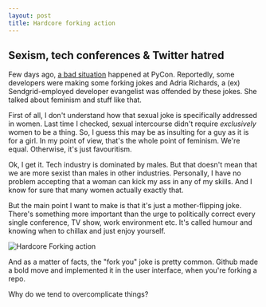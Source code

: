 ```yaml
---
layout: post
title: Hardcore forking action
---
```


## Sexism, tech conferences & Twitter hatred

Few days ago, [a bad situation](http://techcrunch.com/2013/03/21/a-dongle-joke-that-spiraled-way-out-of-control/) happened at PyCon. Reportedly, some developers were making some forking jokes and Adria Richards, a (ex) Sendgrid-employed developer evangelist was offended by these jokes. She talked about feminism and stuff like that.

First of all, I don't understand how that sexual joke is specifically addressed in women. Last time I checked, sexual intercourse didn't require *exclusively* women to be a thing. So, I guess this  may be as insulting for a guy as it is for a girl. In my point of view, that's the whole point of feminism. We're equal. Otherwise, it's just favouritism.

Ok, I get it. Tech industry is dominated by males. But that doesn't mean that we are more sexist than males in other industries. Personally, I have no problem accepting that a woman can kick my ass in any of my skills. And I know for sure that many women actually exactly that.

But the main point I want to make is that it's just a mother-flipping joke. There's something more important than the urge to politically correct every single conference, TV show, work environment etc. It's called humour and knowing when to chillax and just enjoy yourself.

![Hardcore Forking action](http://i.imgur.com/VWFCB.png)

And as a matter of facts, the "fork you" joke is pretty common. Github made a bold move and implemented it in the user interface, when you're forking a repo.


Why do we tend to overcomplicate things?